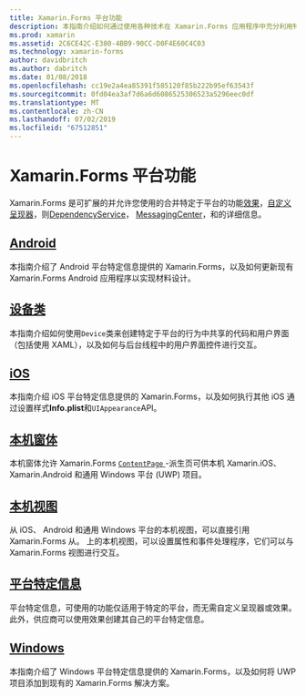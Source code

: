 ```yaml
---
title: Xamarin.Forms 平台功能
description: 本指南介绍如何通过使用各种技术在 Xamarin.Forms 应用程序中充分利用特定于平台的功能。
ms.prod: xamarin
ms.assetid: 2C6CE42C-E380-4BB9-90CC-D0F4E60C4C03
ms.technology: xamarin-forms
author: davidbritch
ms.author: dabritch
ms.date: 01/08/2018
ms.openlocfilehash: cc19e2a4ea85391f585120f85b222b95ef63543f
ms.sourcegitcommit: 0fd04ea3af7d6a6d6086525306523a5296eec0df
ms.translationtype: MT
ms.contentlocale: zh-CN
ms.lasthandoff: 07/02/2019
ms.locfileid: "67512851"
---
```

# <a name="xamarinforms-platform-features"></a>Xamarin.Forms 平台功能

Xamarin.Forms 是可扩展的并允许您使用的合并特定于平台的功能[效果](~/xamarin-forms/app-fundamentals/effects/index.md)，[自定义呈现器](~/xamarin-forms/app-fundamentals/custom-renderer/index.md)，则[DependencyService](~/xamarin-forms/app-fundamentals/dependency-service/index.md)， [MessagingCenter](~/xamarin-forms/app-fundamentals/messaging-center.md)，和的详细信息。

## <a name="androidandroidindexmd"></a>[Android](android/index.md)

本指南介绍了 Android 平台特定信息提供的 Xamarin.Forms，以及如何更新现有 Xamarin.Forms Android 应用程序以实现材料设计。

## <a name="device-classdevicemd"></a>[设备类](device.md)

本指南介绍如何使用`Device`类来创建特定于平台的行为中共享的代码和用户界面 （包括使用 XAML），以及如何与后台线程中的用户界面控件进行交互。

## <a name="iosiosindexmd"></a>[iOS](ios/index.md)

本指南介绍 iOS 平台特定信息提供的 Xamarin.Forms，以及如何执行其他 iOS 通过设置样式**Info.plist**和`UIAppearance`API。

## <a name="native-formsnative-formsmd"></a>[本机窗体](native-forms.md)

本机窗体允许 Xamarin.Forms [ `ContentPage` ](xref:Xamarin.Forms.ContentPage)-派生页可供本机 Xamarin.iOS、 Xamarin.Android 和通用 Windows 平台 (UWP) 项目。

## <a name="native-viewsnative-viewsindexmd"></a>[本机视图](native-views/index.md)

从 iOS、 Android 和通用 Windows 平台的本机视图，可以直接引用 Xamarin.Forms 从。 上的本机视图，可以设置属性和事件处理程序，它们可以与 Xamarin.Forms 视图进行交互。

## <a name="platform-specificsplatform-specificsindexmd"></a>[平台特定信息](platform-specifics/index.md)

平台特定信息，可使用的功能仅适用于特定的平台，而无需自定义呈现器或效果。 此外，供应商可以使用效果创建其自己的平台特定信息。

## <a name="windowswindowsindexmd"></a>[Windows](windows/index.md)

本指南介绍了 Windows 平台特定信息提供的 Xamarin.Forms，以及如何将 UWP 项目添加到现有的 Xamarin.Forms 解决方案。
